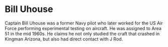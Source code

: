 # Bill Uhouse

Captain Bill Uhouse was a former Navy pilot who later worked for the US Air Force performing experimental testing on aircraft. He was assigned to Area 51 in the mid 1960s. He claims he not only studied the craft that crashed in Kingman Arizona, but also had direct contact with J Rod.